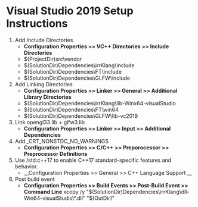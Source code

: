 # Visual Studio 2019 Setup Instructions

1) Add Include Directories
   * __Configuration Properties >> VC++ Directories >> Include Directories__
   * $(ProjectDir)src\vendor
   * $(SolutionDir)Dependencies\irrKlang\include
   * $(SolutionDir)Dependencies\FT\include
   * $(SolutionDir)Dependencies\GLFW\include
1) Add Linking Directories
   * __Configuration Properties >> Linker >> General >> Additional Library Directories__
   * $(SolutionDir)Dependencies\irrKlang\lib-Winx64-visualStudio 
   * $(SolutionDir)Dependencies\FT\win64 
   * $(SolutionDir)Dependencies\GLFW\lib-vc2019 
1) Link opengl33.lib + glfw3.lib
   * __Configuration Properties >> Linker >> Input >> Additional Dependencies__
1) Add _CRT_NONSTDC_NO_WARNINGS
   * __Configuration Properties >> C/C++ >> Preporocessor >> Preprocessor Definitions__
1) Use /std:c++17 to enable C++17 standard-specific features and behavior.
   * __Configuration Properties >> General >> C++ Language Support __
1) Post build event
   * __Configuration Properties >> Build Events >> Post-Build Event >> Command Line__
   xcopy /y "$(SolutionDir)Dependencies\irrKlang\dll-Win64-visualStudio\*.dll" "$(OutDir)"
